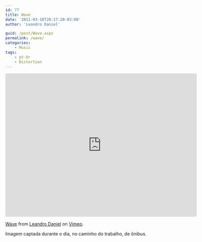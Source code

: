 ```yaml
---
id: 77
title: Wave
date: '2011-03-10T20:17:20-03:00'
author: 'Leandro Daniel'

guid: /post/Wave.aspx
permalink: /wave/
categories:
    - Music
tags:
    - pt-br
    - Distortion
---
```


<iframe frameborder="0" height="450" loading="lazy" src="http://player.vimeo.com/video/20887186?loop=1" width="600"></iframe>

[Wave](http://vimeo.com/20887186) from [Leandro Daniel](http://vimeo.com/leandrodaniel) on [Vimeo](http://vimeo.com).

Imagem captada durante o dia, no caminho do trabalho, de ônibus.
